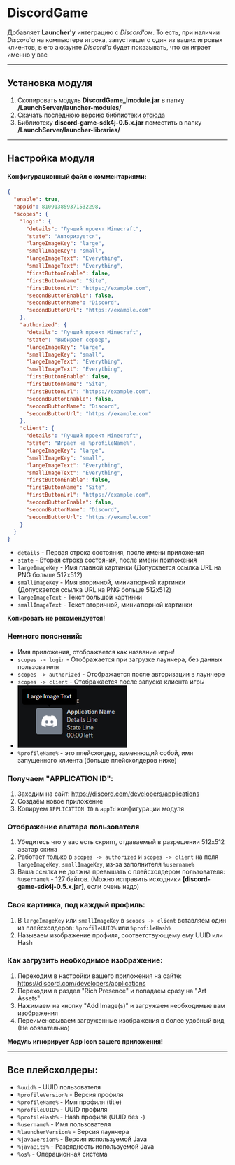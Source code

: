 # DiscordGame

Добавляет **Launcher'у** интеграцию с *Discord'ом*. То есть, при наличии *Discord'а* на компьютере игрока, запустившего
один из ваших игровых клиентов, в его аккаунте *Discord'а* будет показывать, что он играет именно у вас

---

## Установка модуля

1. Скопировать модуль **DiscordGame_lmodule.jar** в папку **/LaunchServer/launcher-modules/**
2. Скачать последнюю версию библиотеки [отсюда](https://javadoc.jitpack.io/com/github/JnCrMx/discord-game-sdk4j/java-impl-v0.1-gc775cf1-200/discord-game-sdk4j-java-impl-v0.1-gc775cf1-200.jar)
3. Библиотеку **discord-game-sdk4j-0.5.x.jar** поместить в папку **/LaunchServer/launcher-libraries/**

---

## Настройка модуля

#### Конфигурационный файл с комментариями:
```json
{
  "enable": true,
  "appId": 810913859371532298,
  "scopes": {
    "login": {
      "details": "Лучший проект Minecraft",
      "state": "Авторизуется",
      "largeImageKey": "large",
      "smallImageKey": "small",
      "largeImageText": "Everything",
      "smallImageText": "Everything",
      "firstButtonEnable": false,
      "firstButtonName": "Site",
      "firstButtonUrl": "https://example.com",
      "secondButtonEnable": false,
      "secondButtonName": "Discord",
      "secondButtonUrl": "https://example.com"
    },
    "authorized": {
      "details": "Лучший проект Minecraft",
      "state": "Выбирает сервер",
      "largeImageKey": "large",
      "smallImageKey": "small",
      "largeImageText": "Everything",
      "smallImageText": "Everything",
      "firstButtonEnable": false,
      "firstButtonName": "Site",
      "firstButtonUrl": "https://example.com",
      "secondButtonEnable": false,
      "secondButtonName": "Discord",
      "secondButtonUrl": "https://example.com"
    },
    "client": {
      "details": "Лучший проект Minecraft",
      "state": "Играет на %profileName%",
      "largeImageKey": "large",
      "smallImageKey": "small",
      "largeImageText": "Everything",
      "smallImageText": "Everything",
      "firstButtonEnable": false,
      "firstButtonName": "Site",
      "firstButtonUrl": "https://example.com",
      "secondButtonEnable": false,
      "secondButtonName": "Discord",
      "secondButtonUrl": "https://example.com"
    }
  }
}
```
- `details` - Первая строка состояния, после имени приложения
- `state` - Вторая строка состояния, после имени приложения
- `largeImageKey` - Имя главной картинки (Допускается ссылка URL на PNG больше 512x512)
- `smallImageKey` - Имя вторичной, миниатюрной картинки (Допускается ссылка URL на PNG больше 512x512)
- `largeImageText` - Текст большой картинки
- `smallImageText` - Текст вторичной, миниатюрной картинки

**Копировать не рекомендуется!**

### Немного пояснений:
- Имя приложения, отображается как название игры!
- `scopes -> login` - Отображается при загрузке лаунчера, без данных пользователя
- `scopes -> authorized` - Отображается после авторизации в лаунчере
- `scopes -> client` - Отображается после запуска клиента игры
- ![](example/user_popout.png)
- `%profileName%` - это плейсхолдер, заменяющий собой, имя запущенного клиента (больше плейсхолдеров ниже)

### Получаем "APPLICATION ID":
1. Заходим на сайт: https://discord.com/developers/applications
2. Создаём новое приложение
3. Копируем `APPLICATION ID` в `appId` конфигурации модуля

### Отображение аватара пользователя
1. Убедитесь что у вас есть скрипт, отдаваемый в разрешении 512x512 аватар скина
2. Работает только в `scopes -> authorized` и `scopes -> client` на поля `largeImageKey`, `smallImageKey`, из-за заполнителя `%username%`
3. Ваша ссылка не должна превышать с плейсхолдером пользователя: `%username%` - 127 байтов. (Можно исправить исходники **[discord-game-sdk4j-0.5.x.jar]**, если очень надо)

### Своя картинка, под каждый профиль:
1. В `largeImageKey` или `smallImageKey` в `scopes -> client` вставляем один из плейсхолдеров: `%profileUUID%` или `%profileHash%`
2. Называем изображение профиля, соответствующему ему UUID или Hash

### Как загрузить необходимое изображение:
1. Переходим в настройки вашего приложения на сайте: https://discord.com/developers/applications
2. Переходим в раздел "Rich Presence" и попадаем сразу на "Art Assets"
3. Нажимаем на кнопку "Add Image(s)" и загружаем необходимые вам изображения
4. Переименовываем загруженные изображения в более удобный вид (Не обязательно)

**Модуль игнорирует App Icon вашего приложения!**

---

## Все плейсхолдеры:

- `%uuid%` - UUID пользователя
- `%profileVersion%` - Версия профиля
- `%profileName%` - Имя профиля (title)
- `%profileUUID%` - UUID профиля
- `%profileHash%` - Hash профиля (UUID без `-`)
- `%username%` - Имя пользователя
- `%launcherVersion%` - Версия лаунчера
- `%javaVersion%` - Версия используемой Java
- `%javaBits%` - Разрядность используемой Java
- `%os%` - Операционная система